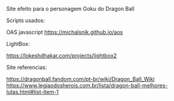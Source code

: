 Site efeito para o personagem Goku do Dragon Ball

Scripts usados:

OAS javascript
https://michalsnik.github.io/aos

LightBox:

https://lokeshdhakar.com/projects/lightbox2

Site referencias:

https://dragonball.fandom.com/pt-br/wiki/Dragon_Ball_Wiki
https://www.legiaodosherois.com.br/lista/dragon-ball-melhores-lutas.html#list-item-1
